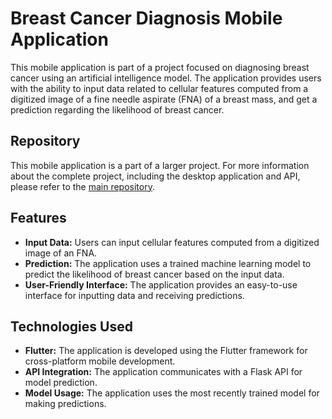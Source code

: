 # Breast Cancer Diagnosis Mobile Application

This mobile application is part of a project focused on diagnosing breast cancer using an artificial intelligence model. The application provides users with the ability to input data related to cellular features computed from a digitized image of a fine needle aspirate (FNA) of a breast mass, and get a prediction regarding the likelihood of breast cancer.

## Repository

This mobile application is a part of a larger project. For more information about the complete project, including the desktop application and API, please refer to the [main repository](https://github.com/ElifSena-cal/BreastCancerDiagnosis).

## Features

- **Input Data:** Users can input cellular features computed from a digitized image of an FNA.
- **Prediction:** The application uses a trained machine learning model to predict the likelihood of breast cancer based on the input data.
- **User-Friendly Interface:** The application provides an easy-to-use interface for inputting data and receiving predictions.

## Technologies Used

- **Flutter:** The application is developed using the Flutter framework for cross-platform mobile development.
- **API Integration:** The application communicates with a Flask API for model prediction.
- **Model Usage:** The application uses the most recently trained model for making predictions.

